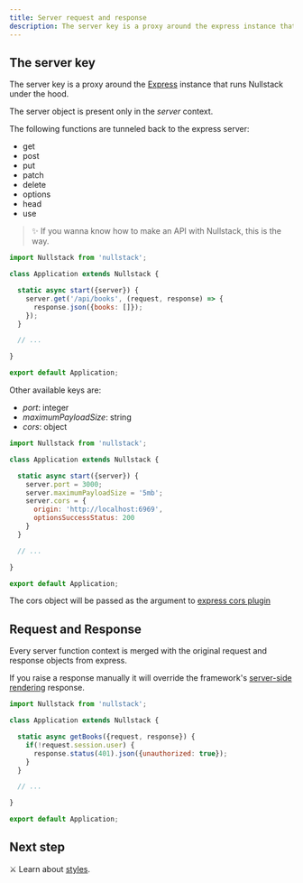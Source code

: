 ```yaml
---
title: Server request and response
description: The server key is a proxy around the express instance that runs Nullstack under the hood
---
```


## The server key

The server key is a proxy around the [Express](https://expressjs.com) instance that runs Nullstack under the hood.

The server object is present only in the *server* context.

The following functions are tunneled back to the express server:

- get
- post
- put
- patch
- delete
- options
- head
- use

> ✨ If you wanna know how to make an API with Nullstack, this is the way.

```jsx
import Nullstack from 'nullstack';

class Application extends Nullstack {

  static async start({server}) {
    server.get('/api/books', (request, response) => {
      response.json({books: []});
    });
  }

  // ...

}

export default Application;
```

Other available keys are:

- *port*: integer
- *maximumPayloadSize*: string
- *cors*: object

```jsx
import Nullstack from 'nullstack';

class Application extends Nullstack {

  static async start({server}) {
    server.port = 3000;
    server.maximumPayloadSize = '5mb';
    server.cors = {
      origin: 'http://localhost:6969',
      optionsSuccessStatus: 200
    }
  }

  // ...

}

export default Application;
```

The cors object will be passed as the argument to [express cors plugin](https://expressjs.com/en/resources/middleware/cors.html)

## Request and Response

Every server function context is merged with the original request and response objects from express.

If you raise a response manually it will override the framework's [server-side rendering](/server-side-rendering) response.

```jsx
import Nullstack from 'nullstack';

class Application extends Nullstack {

  static async getBooks({request, response}) {
    if(!request.session.user) {
      response.status(401).json({unauthorized: true});
    }
  }

  // ...

}

export default Application;
```

## Next step

⚔ Learn about [styles](/styles).